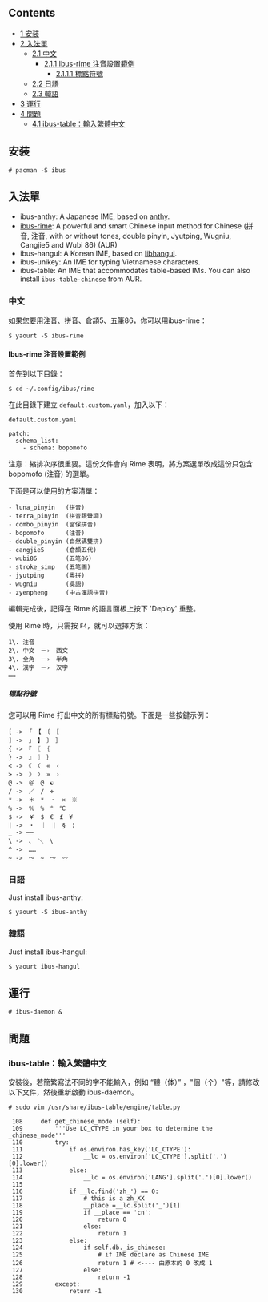 ## Contents

*   [1 安装](#安装)
*   [2 入法單](#入法單)
    *   [2.1 中文](#中文)
        *   [2.1.1 Ibus-rime 注音設置範例](#Ibus-rime_注音設置範例)
            *   [2.1.1.1 標點符號](#標點符號)
    *   [2.2 日語](#日語)
    *   [2.3 韓語](#韓語)
*   [3 運行](#運行)
*   [4 問題](#問題)
    *   [4.1 ibus-table：輸入繁體中文](#ibus-table：輸入繁體中文)

## 安装

```
# pacman -S ibus

```

## 入法單

*   ibus-anthy: A Japanese IME, based on [anthy](https://www.archlinux.org/packages/?name=anthy).
*   [ibus-rime](https://www.archlinux.org/packages/?name=ibus-rime): A powerful and smart Chinese input method for Chinese (拼音, 注音, with or without tones, double pinyin, Jyutping, Wugniu, Cangjie5 and Wubi 86) (AUR)
*   ibus-hangul: A Korean IME, based on [libhangul](https://www.archlinux.org/packages/?name=libhangul).
*   ibus-unikey: An IME for typing Vietnamese characters.
*   ibus-table: An IME that accommodates table-based IMs. You can also install `ibus-table-chinese` from AUR.

### 中文

如果您要用注音、拼音、倉頡5、五筆86，你可以用ibus-rime：

```
$ yaourt -S ibus-rime

```

#### Ibus-rime 注音設置範例

首先到以下目錄：

```
$ cd ~/.config/ibus/rime

```

在此目錄下建立 `default.custom.yaml`，加入以下：

 `default.custom.yaml` 
```
patch:
  schema_list:
    - schema: bopomofo

```

注意：縮排次序很重要。這份文件會向 Rime 表明，將方案選單改成這份只包含 bopomofo (注音) 的選單。

下面是可以使用的方案清單：

```
- luna_pinyin   (拼音)
- terra_pinyin  (拼音跟聲調)
- combo_pinyin  (宮保拼音)
- bopomofo      (注音)
- double_pinyin (自然碼雙拼)
- cangjie5      (倉頡五代)
- wubi86        (五笔86)
- stroke_simp   (五笔画)
- jyutping      (粵拼)
- wugniu        (吳語)
- zyenpheng     (中古漢語拼音)

```

編輯完成後，記得在 Rime 的語言面板上按下 'Deploy' 重整。

使用 Rime 時，只需按 `F4`，就可以選擇方案：

```
1\. 注音
2\. 中文　－›　西文
3\. 全角　－›　半角
4\. 漢字　－›　汉字
……

```

##### 標點符號

您可以用 Rime 打出中文的所有標點符號。下面是一些按鍵示例：

```
[ -> 「　【　〔　［
] ->　」　】　〕　］
{ ->　『　〖　｛
} ->　』　〗　｝
< ->　《　〈　«　‹
> ->　》　〉　»　›
@ ->　＠　@　☯
/ ->　／　/　÷
* ->　＊　*　・　×　※
% ->　％　%　°　℃
$ ->　￥　$　€　£　¥
| ->　・　｜　|　§　¦
_ -> ——
\ ->　、　＼　\
^ ->　……
~ ->　〜　~　～　〰

```

### 日語

Just install ibus-anthy:

```
$ yaourt -S ibus-anthy

```

### 韓語

Just install ibus-hangul:

```
$ yaourt ibus-hangul

```

## 運行

```
# ibus-daemon &

```

## 問題

### ibus-table：輸入繁體中文

安裝後，若簡繁寫法不同的字不能輸入，例如 “體（体）” ，"個（个）"等，請修改以下文件，然後重新啟動 ibus-daemon。

```
# sudo vim /usr/share/ibus-table/engine/table.py 

```

```
 108     def get_chinese_mode (self):
 109         '''Use LC_CTYPE in your box to determine the _chinese_mode'''
 110         try:
 111             if os.environ.has_key('LC_CTYPE'):
 112                 __lc = os.environ['LC_CTYPE'].split('.')[0].lower()
 113             else:
 114                 __lc = os.environ['LANG'].split('.')[0].lower()
 115 
 116             if __lc.find('zh_') == 0:
 117                 # this is a zh_XX
 118                 __place =__lc.split('_')[1]
 119                 if __place == 'cn':
 120                     return 0
 121                 else:
 122                     return 1
 123             else:
 124                 if self.db._is_chinese:
 125                     # if IME declare as Chinese IME
 126                     return 1 # <---- 由原本的 0 改成 1
 127                 else:
 128                     return -1
 129         except:
 130             return -1

```